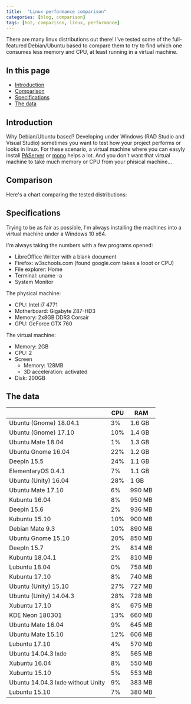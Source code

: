 ```yaml
---
title:  "Linux performance comparison"
categories: [blog, comparison]
tags: [hot, comparison, linux, performance]
---
```


There are many linux distributions out there! I've tested some of the full-featured Debian/Ubuntu based to compare them to try to find which one consumes less memory and CPU, at least running in a virtual machine.

<!--more-->

## In this page

- [Introduction](#introduction)
- [Comparison](#comparison)
- [Specifications](#specifications)
- [The data](#the-data)

## Introduction

Why Debian/Ubuntu based? Developing under Windows (RAD Studio and Visual Studio) sometimes you want to test how your project performs or looks in linux. For these scenario, a virtual machine where you can easyly install [PAServer](http://docwiki.embarcadero.com/RADStudio/Tokyo/en/Installing_the_Platform_Assistant_on_Linux) or [mono](https://www.mono-project.com/download/stable/#download-lin-ubuntu) helps a lot. And you don't want that virtual machine to take much memory or CPU from your phisical machine...

## Comparison

Here's a chart comparing the tested distributions:

<div class="infogram-embed" data-id="951aa4e9-e735-4bba-b513-3bb73d8fe6fd" data-type="interactive" data-title="Performance of Linux Distributions"></div><script>!function(e,t,n,s){var i="InfogramEmbeds",o=e.getElementsByTagName(t)[0],d=/^http:/.test(e.location)?"http:":"https:";if(/^\/{2}/.test(s)&&(s=d+s),window[i]&&window[i].initialized)window[i].process&&window[i].process();else if(!e.getElementById(n)){var a=e.createElement(t);a.async=1,a.id=n,a.src=s,o.parentNode.insertBefore(a,o)}}(document,"script","infogram-async","https://e.infogram.com/js/dist/embed-loader-min.js");</script>

## Specifications

Trying to be as fair as possible, I'm always installing the machines into a virtual machine under a Windows 10 x64.

I'm always taking the numbers with a few programs opened:
- LibreOffice Writter with a blank document
- Firefox: w3schools.com (found google.com takes a looot or CPU)
- File explorer: Home
- Terminal: uname -a
- System Monitor

The physical machine:
- CPU: Intel i7 4771
- Motherboard: Gigabyte Z87-HD3
- Memory: 2x8GB DDR3 Corsair
- GPU: GeForce GTX 760

The virtual machine:
- Memory: 2GB
- CPU: 2
- Screen
  - Memory: 128MB
  - 3D acceleration: activated
- Disk: 200GB

## The data

| | CPU | RAM
| -- | -- | -- |
Ubuntu (Gnome) 18.04.1 | 3% | 1.6 GB
Ubuntu (Gnome) 17.10 | 10% | 1.4 GB
Ubuntu Mate 18.04 | 1% | 1.3 GB
Ubuntu Gnome 16.04 | 22% | 1.2 GB
DeepIn 15.5 | 24% | 1.1 GB
ElementaryOS 0.4.1 | 7% | 1.1 GB
Ubuntu (Unity) 16.04 | 28%| 1 GB
Ubuntu Mate 17.10 | 6% | 990 MB
Kubuntu 16.04 | 8% | 950 MB
DeepIn 15.6 | 2% | 936 MB
Kubuntu 15.10 | 10% | 900 MB
Debian Mate 9.3 | 10% | 890 MB
Ubuntu Gnome 15.10 | 20% | 850 MB
DeepIn 15.7 | 2% | 814 MB
Kubuntu 18.04.1 | 2% | 810 MB
Lubuntu 18.04	| 0% | 758 MB
Kubuntu 17.10	| 8% | 740 MB
Ubuntu (Unity) 15.10 | 27% | 727 MB
Ubuntu (Unity) 14.04.3 | 28% | 728 MB
Xubuntu 17.10 | 8% | 675 MB
KDE Neon 180301 | 13% | 660 MB
Ubuntu Mate 16.04 | 9% | 645 MB
Ubuntu Mate 15.10 | 12% | 606 MB
Lubuntu 17.10 | 4% | 570 MB
Ubuntu 14.04.3 lxde | 8% | 565 MB
Xubuntu 16.04 | 8% | 550 MB
Xubuntu 15.10 | 5% | 553 MB
Ubuntu 14.04.3 lxde without Unity | 9% | 383 MB
Lubuntu 15.10 | 7% | 380 MB
